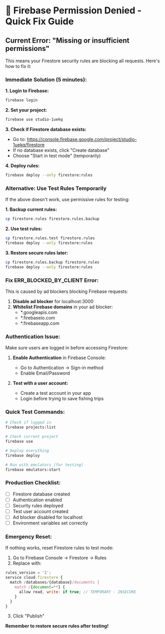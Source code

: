 # 🚨 Firebase Permission Denied - Quick Fix Guide

## Current Error: "Missing or insufficient permissions"

This means your Firestore security rules are blocking all requests. Here's how to fix it:

### Immediate Solution (5 minutes):

**1. Login to Firebase:**
```bash
firebase login
```

**2. Set your project:**
```bash
firebase use studio-1uekq
```

**3. Check if Firestore database exists:**
- Go to: https://console.firebase.google.com/project/studio-1uekq/firestore
- If no database exists, click "Create database"
- Choose "Start in test mode" (temporarily)

**4. Deploy rules:**
```bash
firebase deploy --only firestore:rules
```

### Alternative: Use Test Rules Temporarily

If the above doesn't work, use permissive rules for testing:

**1. Backup current rules:**
```bash
cp firestore.rules firestore.rules.backup
```

**2. Use test rules:**
```bash
cp firestore.rules.test firestore.rules
firebase deploy --only firestore:rules
```

**3. Restore secure rules later:**
```bash
cp firestore.rules.backup firestore.rules
firebase deploy --only firestore:rules
```

### Fix ERR_BLOCKED_BY_CLIENT Error:

This is caused by ad blockers blocking Firebase requests:

1. **Disable ad blocker** for localhost:3000
2. **Whitelist Firebase domains** in your ad blocker:
   - *.googleapis.com
   - *.firebaseio.com
   - *.firebaseapp.com

### Authentication Issue:

Make sure users are logged in before accessing Firestore:

1. **Enable Authentication** in Firebase Console:
   - Go to Authentication → Sign-in method
   - Enable Email/Password

2. **Test with a user account:**
   - Create a test account in your app
   - Login before trying to save fishing trips

### Quick Test Commands:

```bash
# Check if logged in
firebase projects:list

# Check current project
firebase use

# Deploy everything
firebase deploy

# Run with emulators (for testing)
firebase emulators:start
```

### Production Checklist:

- [ ] Firestore database created
- [ ] Authentication enabled
- [ ] Security rules deployed
- [ ] Test user account created
- [ ] Ad blocker disabled for localhost
- [ ] Environment variables set correctly

### Emergency Reset:

If nothing works, reset Firestore rules to test mode:

1. Go to Firebase Console → Firestore → Rules
2. Replace with:
```javascript
rules_version = '2';
service cloud.firestore {
  match /databases/{database}/documents {
    match /{document=**} {
      allow read, write: if true; // TEMPORARY - INSECURE
    }
  }
}
```
3. Click "Publish"

**Remember to restore secure rules after testing!**
